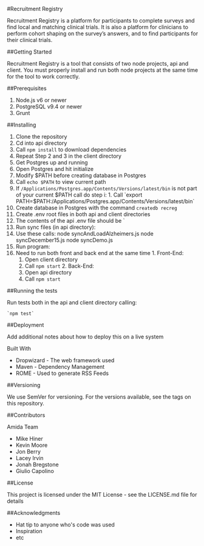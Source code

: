 #Recruitment Registry

Recruitment Registry is a platform for participants to complete surveys and find local and matching clinical trials. It is also a platform for clinicians to perform cohort shaping on the survey’s answers, and to find participants for their clinical trials.

##Getting Started

Recruitment Registry is a tool that consists of two node projects, api and client. You must properly install and run both node projects at the same time for the tool to work correctly.

##Prerequisites

1. Node.js v6 or newer
2. PostgreSQL v9.4 or newer
3. Grunt

##Installing

1. Clone the repository
2. Cd into api directory
3. Call `npm install`  to download dependencies
4. Repeat Step 2 and 3 in the client directory
5. Get Postgres up and running
  1. Open Postgres and hit initialize
6. Modify $PATH before creating database in Postgres
  1. Call `echo $PATH` to view current path
  2. If `/Applications/Postgres.app/Contents/Versions/latest/bin`  is not part of your current $PATH call do step i:
    1. Call `export PATH=$PATH:/Applications/Postgres.app/Contents/Versions/latest/bin`
7. Create database in Postgres with the command `createdb recreg`
8. Create .env root files in both api and client directories
  1. The contents of the api .env file should be `
9. Run sync files (in api directory):
  1. Use these calls:
          node syncAndLoadAlzheimers.js
          node syncDecember15.js
          node syncDemo.js
10. Run program:
  1. Need to run both front and back end at the same time
    1. Front-End:
      1. Open client directory
      2. Call `npm start`
    2. Back-End:
      1. Open api directory
      2. Call `npm start`

##Running the tests

Run tests both in the api and client directory calling:

    `npm test`

##Deployment

Add additional notes about how to deploy this on a live system

Built With
- Dropwizard - The web framework used
- Maven - Dependency Management
- ROME - Used to generate RSS Feeds


##Versioning

We use SemVer for versioning. For the versions available, see the tags on this repository.

##Contributors

Amida Team

- Mike Hiner
- Kevin Moore
- Jon Berry  
- Lacey Irvin
- Jonah Bregstone
- Giulio Capolino

##License

This project is licensed under the MIT License - see the LICENSE.md file for details

##Acknowledgments
- Hat tip to anyone who's code was used
- Inspiration
- etc
